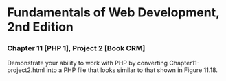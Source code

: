 # Fundamentals of Web Development, 2nd Edition
### Chapter 11 [PHP 1], Project 2 [Book CRM]
Demonstrate your ability to work with PHP by converting Chapter11-project2.html
into a PHP file that looks similar to that shown in Figure 11.18.

  
